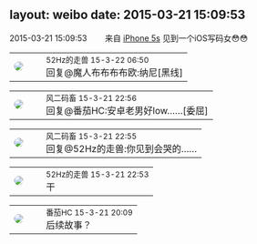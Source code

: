 layout: weibo
date: 2015-03-21 15:09:53
---
<meta name="referrer" content="no-referrer" />

2015-03-21 15:09:53  &nbsp;&nbsp;&nbsp;&nbsp;&nbsp;&nbsp; 来自 <a href="sinaweibo://customweibosource" rel="nofollow">iPhone 5s</a>
见到一个iOS写码女😳😳 ​​​

<table style="width: 100%;">
  <tr>
    <td style="width: 40px;"><img style="border-radius:50%" src="https://tva4.sinaimg.cn/crop.0.0.180.180.50/8beaf773jw1e8qgp5bmzyj2050050aa8.jpg?KID=imgbed,tva&Expires=1624463788&ssig=Fn83UGVODO"></td>
    <td colspan="2"><small>52Hz的走兽 15-3-22 06:50</small><br/>回复@魔人布布布布欧:纳尼[黑线]</td>
  </tr>
</table>

<table style="width: 100%;">
  <tr>
    <td style="width: 40px;"><img style="border-radius:50%" src="https://tva3.sinaimg.cn/crop.0.0.639.639.50/6d2a6003jw8f3idy69w2gj20hs0hrt9g.jpg?KID=imgbed,tva&Expires=1624463788&ssig=7PChiYULP9"></td>
    <td colspan="2"><small>风二码畜 15-3-21 22:56</small><br/>回复@番茄HC:安卓老男好low……[委屈]</td>
  </tr>
</table>

<table style="width: 100%;">
  <tr>
    <td style="width: 40px;"><img style="border-radius:50%" src="https://tva3.sinaimg.cn/crop.0.0.639.639.50/6d2a6003jw8f3idy69w2gj20hs0hrt9g.jpg?KID=imgbed,tva&Expires=1624463788&ssig=7PChiYULP9"></td>
    <td colspan="2"><small>风二码畜 15-3-21 22:55</small><br/>回复@52Hz的走兽:你见到会哭的……</td>
  </tr>
</table>

<table style="width: 100%;">
  <tr>
    <td style="width: 40px;"><img style="border-radius:50%" src="https://tva4.sinaimg.cn/crop.0.0.180.180.50/8beaf773jw1e8qgp5bmzyj2050050aa8.jpg?KID=imgbed,tva&Expires=1624463788&ssig=Fn83UGVODO"></td>
    <td colspan="2"><small>52Hz的走兽 15-3-21 22:53</small><br/>干</td>
  </tr>
</table>

<table style="width: 100%;">
  <tr>
    <td style="width: 40px;"><img style="border-radius:50%" src="https://tva4.sinaimg.cn/crop.0.0.100.100.50/96fcf04ejw1elxrupa39mj202s02s743.jpg?KID=imgbed,tva&Expires=1624463788&ssig=j4XtMUotCQ"></td>
    <td colspan="2"><small>番茄HC 15-3-21 20:09</small><br/>后续故事？</td>
  </tr>
</table>
